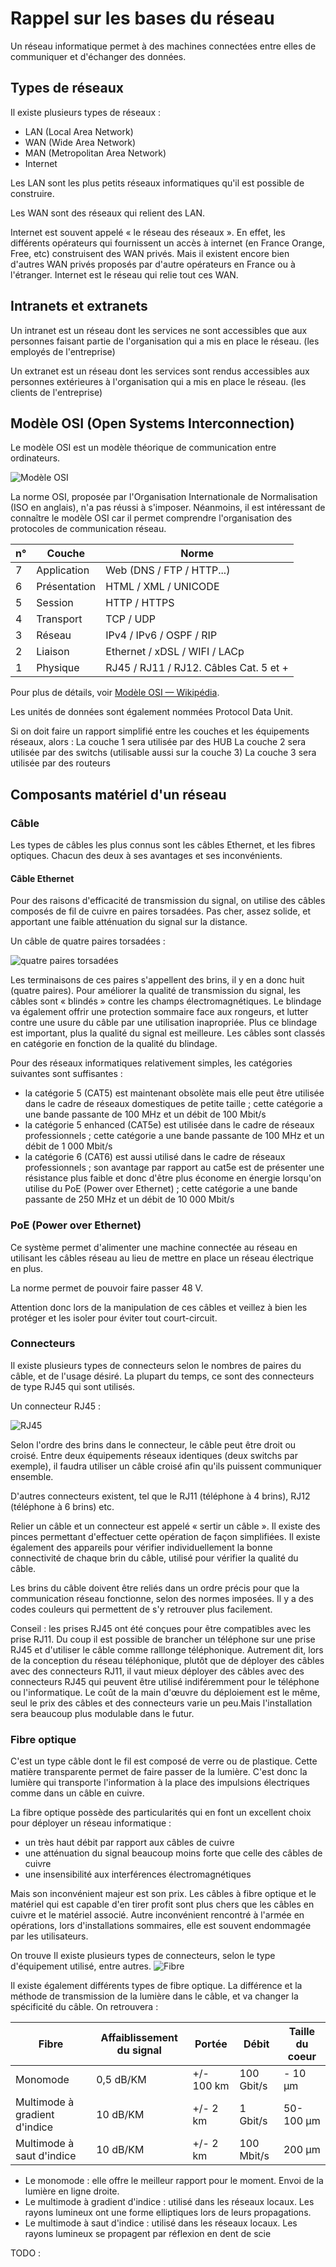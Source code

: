 # Rappel sur les bases du réseau

Un réseau informatique permet à des machines connectées entre elles de communiquer et d'échanger des données.

## Types de réseaux

Il existe plusieurs types de réseaux :

- LAN (Local Area Network)
- WAN (Wide Area Network)
- MAN (Metropolitan Area Network)
- Internet

Les LAN sont les plus petits réseaux informatiques qu'il est possible de construire.

Les WAN sont des réseaux qui relient des LAN.

Internet est souvent appelé « le réseau des réseaux ».
En effet, les différents opérateurs qui fournissent un accès à internet (en France Orange, Free, etc) construisent des WAN privés.
Mais il existent encore bien d'autres WAN privés proposés par d'autre opérateurs en France ou à l'étranger.
Internet est le réseau qui relie tout ces WAN.

## Intranets et extranets

Un intranet est un réseau dont les services ne sont accessibles que aux personnes faisant partie de l'organisation qui a mis en place le réseau. (les employés de l'entreprise)

Un extranet est un réseau dont les services sont rendus accessibles aux personnes extérieures à l'organisation qui a mis en place le réseau. (les clients de l'entreprise)

## Modèle OSI (Open Systems Interconnection)

Le modèle OSI est un modèle théorique de communication entre ordinateurs.

![Modèle OSI](img/OSI_Model_v1.svg.png)

La norme OSI, proposée par l'Organisation Internationale de Normalisation (ISO en anglais), n'a pas réussi à s'imposer.
Néanmoins, il est intéressant de connaître le modèle OSI car il permet comprendre l'organisation des protocoles de communication réseau.


| n° | Couche       | Norme                                  |
|----|--------------|----------------------------------------|
| 7  | Application  | Web (DNS / FTP / HTTP...)              |
| 6  | Présentation | HTML / XML / UNICODE                   |
| 5  | Session      | HTTP / HTTPS                           |
| 4  | Transport    | TCP / UDP                              |
| 3  | Réseau       | IPv4 / IPv6 / OSPF / RIP               |
| 2  | Liaison      | Ethernet / xDSL / WIFI / LACp          |
| 1  | Physique     | RJ45 / RJ11 / RJ12. Câbles Cat. 5 et + |

Pour plus de détails, voir [Modèle OSI — Wikipédia](https://fr.wikipedia.org/wiki/Mod%C3%A8le_OSI).

Les unités de données sont également nommées Protocol Data Unit.

Si on doit faire un rapport simplifié entre les couches et les équipements réseaux, alors :
  La couche 1 sera utilisée par des HUB
  La couche 2 sera utilisée par des switchs (utilisable aussi sur la couche 3)
  La couche 3 sera utilisée par des routeurs


## Composants matériel d'un réseau

### Câble

Les types de câbles les plus connus sont les câbles Ethernet, et les fibres optiques. Chacun des deux à ses avantages et ses inconvénients.

#### Câble Ethernet

Pour des raisons d'efficacité de transmission du signal, on utilise des câbles composés de fil de cuivre en paires torsadées. Pas cher, assez solide, et apportant une faible atténuation du signal sur la distance.

Un câble de quatre paires torsadées :

![quatre paires torsadées](img/Paires_d'un_câble_réseau_UTP.jpg)

Les terminaisons de ces paires s'appellent des brins, il y en a donc huit (quatre paires).
Pour améliorer la qualité de transmission du signal, les câbles sont « blindés » contre les champs électromagnétiques. Le blindage va également offrir une protection sommaire face aux rongeurs, et lutter contre une usure du câble par une utilisation inapropriée.
Plus ce blindage est important, plus la qualité du signal est meilleure.
Les câbles sont classés en catégorie en fonction de la qualité du blindage.

Pour des réseaux informatiques relativement simples, les catégories suivantes sont suffisantes :

- la catégorie 5 (CAT5) est maintenant obsolète mais elle peut être utilisée dans le cadre de réseaux domestiques de petite taille ; cette catégorie a une bande passante de 100 MHz et un débit de 100 Mbit/s
- la catégorie 5 enhanced (CAT5e) est utilisée dans le cadre de réseaux professionnels ; cette catégorie a une bande passante de 100 MHz et un débit de 1 000 Mbit/s
- la catégorie 6 (CAT6) est aussi utilisé dans le cadre de réseaux professionnels ; son avantage par rapport au cat5e est de présenter une résistance plus faible et donc d'être plus économe en énergie lorsqu'on utilise du PoE (Power over Ethernet) ; cette catégorie a une bande passante de 250 MHz et un débit de 10 000 Mbit/s

### PoE (Power over Ethernet)

Ce système permet d'alimenter une machine connectée au réseau en utilisant les câbles réseau au lieu de mettre en place un réseau électrique en plus.

La norme permet de pouvoir faire passer 48 V.

Attention donc lors de la manipulation de ces câbles et veillez à bien les protéger et les isoler pour éviter tout court-circuit.


### Connecteurs

Il existe plusieurs types de connecteurs selon le nombres de paires du câble, et de l'usage désiré.
La plupart du temps, ce sont des connecteurs de type RJ45 qui sont utilisés.

Un connecteur RJ45 :

![RJ45](img/800px-Pkuczynski_RJ-45_patchcord.jpg)

Selon l'ordre des brins dans le connecteur, le câble peut être droit ou croisé. Entre deux équipements réseaux identiques (deux switchs par exemple), il faudra utiliser un câble croisé afin qu'ils puissent communiquer ensemble.

D'autres connecteurs existent, tel que le RJ11 (téléphone à 4 brins), RJ12 (téléphone à 6 brins) etc.

Relier un câble et un connecteur est appelé « sertir un câble ».
Il existe des pinces permettant d'effectuer cette opération de façon simplifiées.
Il existe également des appareils pour vérifier individuellement la bonne connectivité de chaque brin du câble, utilisé pour vérifier la qualité du câble.

Les brins du câble doivent être reliés dans un ordre précis pour que la communication réseau fonctionne, selon des normes imposées.
Il y a des codes couleurs qui permettent de s'y retrouver plus facilement.

Conseil : les prises RJ45 ont été conçues pour être compatibles avec les prise RJ11. Du coup il est possible de brancher un téléphone sur une prise RJ45 et d'utiliser le câble comme ralllonge téléphonique.
Autrement dit, lors de la conception du réseau téléphonique, plutôt que de déployer des câbles avec des connecteurs RJ11, il vaut mieux déployer des câbles avec des connecteurs RJ45 qui peuvent être utilisé indiféremment pour le téléphone ou l'informatique.
Le coût de la main d'œuvre du déploiement est le même, seul le prix des câbles et des connecteurs varie un peu.Mais l'installation sera beaucoup plus modulable dans le futur.

### Fibre optique

C'est un type câble dont le fil est composé de verre ou de plastique.
Cette matière transparente permet de faire passer de la lumière.
C'est donc la lumière qui transporte l'information à la place des impulsions électriques comme dans un câble en cuivre.

La fibre optique possède des particularités qui en font un excellent choix pour déployer un réseau informatique :

- un très haut débit par rapport aux câbles de cuivre
- une atténuation du signal beaucoup moins forte que celle des câbles de cuivre
- une insensibilité aux interférences électromagnétiques

Mais son inconvénient majeur est son prix.
Les câbles à fibre optique et le matériel qui est capable d'en tirer profit sont plus chers que les câbles en cuivre et le matériel associé.
Autre inconvénient rencontré à l'armée en opérations, lors d'installations sommaires, elle est souvent endommagée par les utilisateurs.


On trouve 
Il existe plusieurs types de connecteurs, selon le type d'équipement utilisé, entre autres.
![Fibre](img/fiber-optic-connectors.jpg)

Il existe également différents types de fibre optique. La différence et la méthode de transmission de la lumière dans le câble, et va changer la spécificité du câble.
On retrouvera :

|             Fibre             | Affaiblissement du signal | Portée     | Débit      | Taille du coeur |
|-------------------------------|---------------------------|------------|------------|-----------------|
|           Monomode            |            0,5 dB/KM      | +/- 100 km | 100 Gbit/s |   - 10 μm       |
| Multimode à gradient d'indice |             10 dB/KM      | +/- 2 km   | 1 Gbit/s   |   50-100 μm     |
| Multimode à saut d'indice     |             10 dB/KM      | +/- 2 km   | 100 Mbit/s |   200 μm        |

- Le monomode : elle offre le meilleur rapport pour le moment. Envoi de la lumière en ligne droite.
- Le multimode à gradient d'indice : utilisé dans les réseaux locaux. Les rayons lumineux ont une forme elliptiques lors de leurs propagations.
- Le multimode à saut d'indice : utilisé dans les réseaux locaux. Les rayons lumineux se propagent par réflexion en dent de scie


TODO : 


